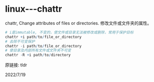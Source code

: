 # linux---chattr

chattr, Change attributes of files or directories. 修改文件或文件夹的属性。  

```r
# i是immutable, 不变的，使文件或目录无法被修改或删除，常用于保护目标
chattr +i path/to/file_or_directory
# 去除不可变保护
chattr -i path/to/file_or_directory
# 使目录及内部所有文件或文件夹不可变
chattr -R +i path/to/directory
```

原链接: tldr  


2022/7/19  
